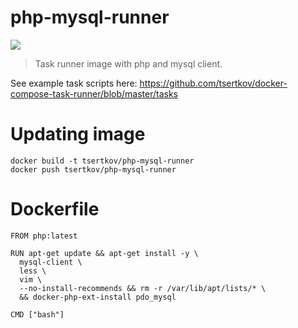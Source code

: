 # php-mysql-runner

[![](https://images.microbadger.com/badges/image/tsertkov/php-mysql-runner.svg)](https://microbadger.com/images/tsertkov/php-mysql-runner "Get your own image badge on microbadger.com")

> Task runner image with php and mysql client.

See example task scripts here: https://github.com/tsertkov/docker-compose-task-runner/blob/master/tasks

# Updating image

```
docker build -t tsertkov/php-mysql-runner
docker push tsertkov/php-mysql-runner
```

# Dockerfile

```
FROM php:latest

RUN apt-get update && apt-get install -y \
  mysql-client \
  less \
  vim \
  --no-install-recommends && rm -r /var/lib/apt/lists/* \
  && docker-php-ext-install pdo_mysql

CMD ["bash"]
```
